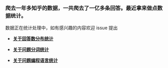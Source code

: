 ### 爬去一年多知乎的数据，一共爬去了一亿多条回答。最近拿来做点数据统计。

数据正在统计处理中，如有感兴趣的内容欢迎 issue 提出



- [ **关于回答数分布统计**](analyze_answer_time_series.ipynb)

- [ **关于问题分词统计**](analyze_question_title_words.ipynb)

- [ **关于问题编程语言统计**](analyze_program_lang.ipynb)




